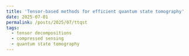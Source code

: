 ```yaml
---
title: 'Tensor-based methods for efficient quantum state tomography'
date: 2025-07-01
permalink: /posts/2025/07/ttqst
tags:
  - tensor decompositions
  - compressed sensing
  - quantum state tomography
---
```

